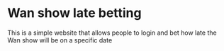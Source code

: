 # Wan show late betting
 This is a simple website that allows people to login and bet how late the Wan show will be on a specific date
